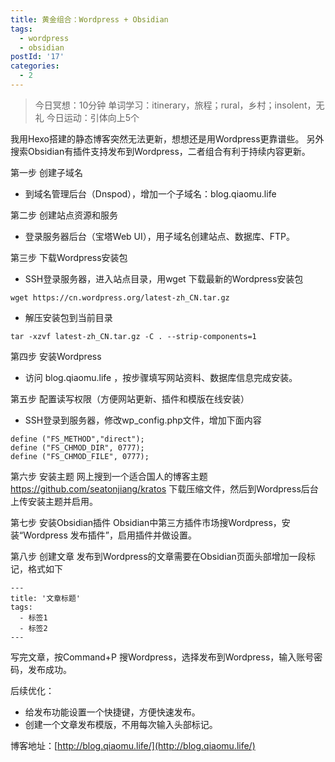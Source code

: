 ```yaml
---
title: 黄金组合：Wordpress + Obsidian
tags:
  - wordpress
  - obsidian
postId: '17'
categories:
  - 2
---
```


> 今日冥想：10分钟
> 单词学习：itinerary，旅程；rural，乡村；insolent，无礼
> 今日运动：引体向上5个

我用Hexo搭建的静态博客突然无法更新，想想还是用Wordpress更靠谱些。
另外搜索Obsidian有插件支持发布到Wordpress，二者组合有利于持续内容更新。

第一步 创建子域名
- 到域名管理后台（Dnspod），增加一个子域名：blog.qiaomu.life

第二步 创建站点资源和服务
- 登录服务器后台（宝塔Web UI），用子域名创建站点、数据库、FTP。

第三步 下载Wordpress安装包
- SSH登录服务器，进入站点目录，用wget 下载最新的Wordpress安装包
```
wget https://cn.wordpress.org/latest-zh_CN.tar.gz
```
- 解压安装包到当前目录
```
tar -xzvf latest-zh_CN.tar.gz -C . --strip-components=1
```
第四步 安装Wordpress
- 访问 blog.qiaomu.life ，按步骤填写网站资料、数据库信息完成安装。

第五步 配置读写权限（方便网站更新、插件和模版在线安装）
- SSH登录到服务器，修改wp_config.php文件，增加下面内容
```
define ("FS_METHOD","direct");
define ("FS_CHMOD_DIR", 0777);
define ("FS_CHMOD_FILE", 0777);
```

第六步 安装主题
网上搜到一个适合国人的博客主题
https://github.com/seatonjiang/kratos
下载压缩文件，然后到Wordpress后台上传安装主题并启用。

第七步 安装Obsidian插件
Obsidian中第三方插件市场搜Wordpress，安装“Wordpress 发布插件”，启用插件并做设置。

第八步 创建文章
发布到Wordpress的文章需要在Obsidian页面头部增加一段标记，格式如下
```
---
title: '文章标题'
tags:
  - 标签1
  - 标签2
---
```

写完文章，按Command+P 搜Wordpress，选择发布到Wordpress，输入账号密码，发布成功。

后续优化：
- 给发布功能设置一个快捷键，方便快速发布。
- 创建一个文章发布模版，不用每次输入头部标记。

博客地址：[http://blog.qiaomu.life/](http://blog.qiaomu.life/)



